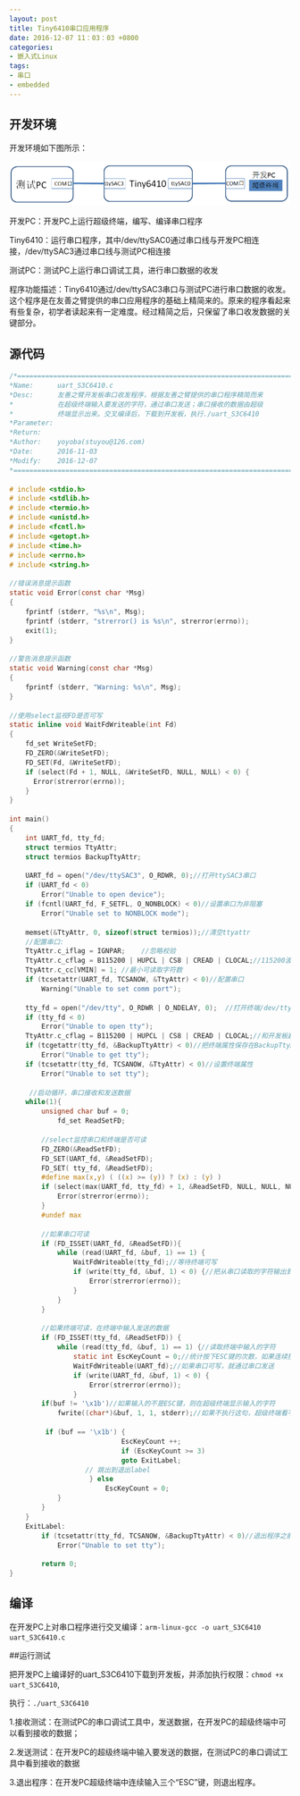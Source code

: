 ```yaml
---
layout: post
title: Tiny6410串口应用程序
date: 2016-12-07 11：03：03 +0800
categories:
- 嵌入式Linux
tags:
- 串口
- embedded
---
```


## 开发环境

开发环境如下图所示：

![](https://github.com/stuyou/stuyou.github.io/raw/master/_posts/image/uart_S3C6410.png)

开发PC：开发PC上运行超级终端，编写、编译串口程序

Tiny6410：运行串口程序，其中/dev/ttySAC0通过串口线与开发PC相连接，/dev/ttySAC3通过串口线与测试PC相连接

测试PC：测试PC上运行串口调试工具，进行串口数据的收发

程序功能描述：Tiny6410通过/dev/ttySAC3串口与测试PC进行串口数据的收发。这个程序是在友善之臂提供的串口应用程序的基础上精简来的。原来的程序看起来有些复杂，初学者读起来有一定难度。经过精简之后，只保留了串口收发数据的关键部分。

## 源代码

```c
/*==========================================================================
*Name:      uart_S3C6410.c
*Desc:      友善之臂开发板串口收发程序，根据友善之臂提供的串口程序精简而来
*           在超级终端输入要发送的字符，通过串口发送；串口接收的数据由超级
*           终端显示出来。交叉编译后，下载到开发板，执行./uart_S3C6410
*Parameter: 
*Return:    
*Author:    yoyoba(stuyou@126.com)
*Date:      2016-11-03
*Modify:    2016-12-07
*=========================================================================*/

# include <stdio.h>
# include <stdlib.h>
# include <termio.h>
# include <unistd.h>
# include <fcntl.h>
# include <getopt.h>
# include <time.h>
# include <errno.h>
# include <string.h>

//错误消息提示函数
static void Error(const char *Msg)
{
	fprintf (stderr, "%s\n", Msg);
	fprintf (stderr, "strerror() is %s\n", strerror(errno));
	exit(1);
}

//警告消息提示函数
static void Warning(const char *Msg)
{
	fprintf (stderr, "Warning: %s\n", Msg);
}

//使用select监视FD是否可写
static inline void WaitFdWriteable(int Fd)
{
	fd_set WriteSetFD;
	FD_ZERO(&WriteSetFD);
	FD_SET(Fd, &WriteSetFD);
	if (select(Fd + 1, NULL, &WriteSetFD, NULL, NULL) < 0) {
	  Error(strerror(errno));
	} 
}

int main()
{	
	int UART_fd, tty_fd;
	struct termios TtyAttr;
	struct termios BackupTtyAttr;
		
	UART_fd = open("/dev/ttySAC3", O_RDWR, 0);//打开ttySAC3串口
	if (UART_fd < 0)
	  	Error("Unable to open device");
	if (fcntl(UART_fd, F_SETFL, O_NONBLOCK) < 0)//设置串口为非阻塞
	    Error("Unable set to NONBLOCK mode");
         
	memset(&TtyAttr, 0, sizeof(struct termios));//清空ttyattr
	//配置串口:
	TtyAttr.c_iflag = IGNPAR;    //忽略校验
	TtyAttr.c_cflag = B115200 | HUPCL | CS8 | CREAD | CLOCAL;//115200波特率，数据位8，启用接收
	TtyAttr.c_cc[VMIN] = 1; //最小可读取字符数
	if (tcsetattr(UART_fd, TCSANOW, &TtyAttr) < 0)//配置串口
    	Warning("Unable to set comm port");
		
	tty_fd = open("/dev/tty", O_RDWR | O_NDELAY, 0);  //打开终端/dev/tty，当前shell终端
	if (tty_fd < 0)
		Error("Unable to open tty");
	TtyAttr.c_cflag = B115200 | HUPCL | CS8 | CREAD | CLOCAL;//和开发板超级终端属性的配置一致，否则会有问题
	if (tcgetattr(tty_fd, &BackupTtyAttr) < 0)//把终端属性保存在BackupTtyAttr，程序退出时恢复终端使用
		Error("Unable to get tty");
	if (tcsetattr(tty_fd, TCSANOW, &TtyAttr) < 0)//设置终端属性
		Error("Unable to set tty");

	 //启动循环，串口接收和发送数据
	while(1){
		unsigned char buf = 0;
    		fd_set ReadSetFD;

		//select监控串口和终端是否可读
		FD_ZERO(&ReadSetFD);
		FD_SET(UART_fd, &ReadSetFD);
		FD_SET( tty_fd, &ReadSetFD);
		#define max(x,y) ( ((x) >= (y)) ? (x) : (y) )
		if (select(max(UART_fd, tty_fd) + 1, &ReadSetFD, NULL, NULL, NULL) < 0) {
    		Error(strerror(errno));
		}
		#undef max

		//如果串口可读
		if (FD_ISSET(UART_fd, &ReadSetFD)){
			while (read(UART_fd, &buf, 1) == 1) {
				WaitFdWriteable(tty_fd);//等待终端可写
				if (write(tty_fd, &buf, 1) < 0) {//把从串口读取的字符输出到终端显示
     				Error(strerror(errno));
    			}
			}
		}

		//如果终端可读，在终端中输入发送的数据
		if (FD_ISSET(tty_fd, &ReadSetFD)) {
    		while (read(tty_fd, &buf, 1) == 1) {//读取终端中输入的字符
    			static int EscKeyCount = 0;//统计按下ESC键的次数，如果连续按下三次ESC键，则退出程序
    			WaitFdWriteable(UART_fd);//如果串口可写，就通过串口发送
    			if (write(UART_fd, &buf, 1) < 0) {
     				Error(strerror(errno));
    			}
		if(buf != '\x1b')//如果输入的不是ESC键，则在超级终端显示输入的字符
			fwrite((char*)&buf, 1, 1, stderr);//如果不执行这句，超级终端看不到输入的字符
	
		 if (buf == '\x1b') {
                			EscKeyCount ++;
                			if (EscKeyCount >= 3)
                    		goto ExitLabel;
                   // 跳出到退出label
            		} else
                		EscKeyCount = 0;
    		}
  		}
	}
	ExitLabel:
    	if (tcsetattr(tty_fd, TCSANOW, &BackupTtyAttr) < 0)//退出程序之前，恢复超级终端的配置
    		Error("Unable to set tty");

    	return 0;
}

```

## 编译

在开发PC上对串口程序进行交叉编译：`arm-linux-gcc -o uart_S3C6410 uart_S3C6410.c`

##运行测试

把开发PC上编译好的uart_S3C6410下载到开发板，并添加执行权限：`chmod +x uart_S3C6410`,

执行：`./uart_S3C6410`

1.接收测试：在测试PC的串口调试工具中，发送数据，在开发PC的超级终端中可以看到接收的数据；

2.发送测试：在开发PC的超级终端中输入要发送的数据，在测试PC的串口调试工具中看到接收的数据

3.退出程序：在开发PC超级终端中连续输入三个“ESC”键，则退出程序。